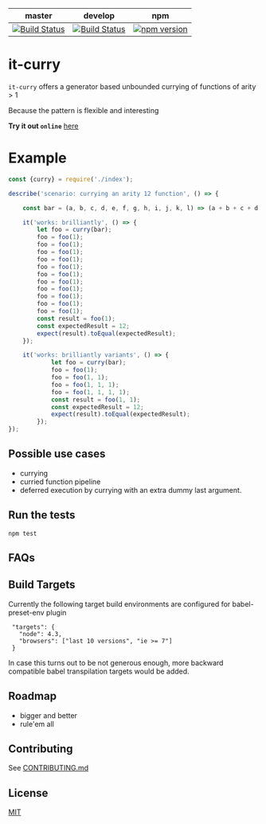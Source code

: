 master|develop|npm
---|---|---
[![Build Status](https://travis-ci.org/sdawood/it-curry.svg?branch=master)](https://travis-ci.org/sdawood/it-curry)|[![Build Status](https://travis-ci.org/sdawood/it-curry.svg?branch=develop)](https://travis-ci.org/sdawood/it-curry)|[![npm version](https://badge.fury.io/js/it-curry.svg)](https://badge.fury.io/js/it-curry)

# it-curry

`it-curry` offers a generator based unbounded currying of functions of arity > 1

Because the pattern is flexible and interesting

**Try it out `online`** [here](https://npm.runkit.com/it-curry)

# Example

```js
const {curry} = require('./index');

describe('scenario: currying an arity 12 function', () => {

    const bar = (a, b, c, d, e, f, g, h, i, j, k, l) => (a + b + c + d + e + f + g + h + i + j + k + l);

    it('works: brilliantly', () => {
        let foo = curry(bar);
        foo = foo(1);
        foo = foo(1);
        foo = foo(1);
        foo = foo(1);
        foo = foo(1);
        foo = foo(1);
        foo = foo(1);
        foo = foo(1);
        foo = foo(1);
        foo = foo(1);
        foo = foo(1);
        const result = foo(1);
        const expectedResult = 12;
        expect(result).toEqual(expectedResult);
    });

    it('works: brilliantly variants', () => {
            let foo = curry(bar);
            foo = foo(1);
            foo = foo(1, 1);
            foo = foo(1, 1, 1);
            foo = foo(1, 1, 1, 1);
            const result = foo(1, 1);
            const expectedResult = 12;
            expect(result).toEqual(expectedResult);
        });
});

```

## Possible use cases
- currying
- curried function pipeline
- deferred execution by currying with an extra dummy last argument.

## Run the tests

  ```
  npm test
  ```

## FAQs

## Build Targets
Currently the following target build environments are configured for babel-preset-env plugin
```
 "targets": {
   "node": 4.3,
   "browsers": ["last 10 versions", "ie >= 7"]
 }
```
In case this turns out to be not generous enough, more backward compatible babel transpilation targets would be added.

## Roadmap

- bigger and better
- rule'em all

## Contributing
See [CONTRIBUTING.md](CONTRIBUTING.md)

## License

[MIT](LICENSE)
